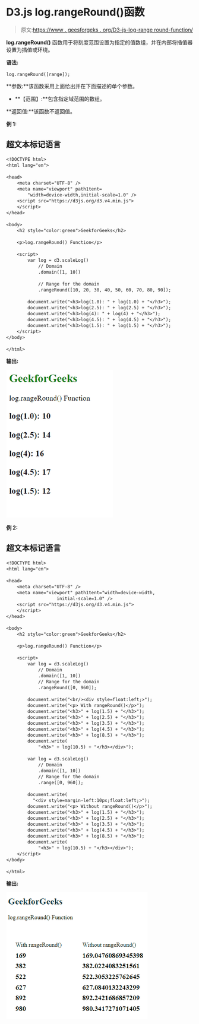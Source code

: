# D3.js log.rangeRound()函数

> 原文:[https://www . geesforgeks . org/D3-js-log-range round-function/](https://www.geeksforgeeks.org/d3-js-log-rangeround-function/)

**log.rangeRound()** 函数用于将刻度范围设置为指定的值数组，并在内部将插值器设置为插值或环绕。

**语法:**

```
log.rangeRound([range]);
```

**参数:**该函数采用上面给出并在下面描述的单个参数。

*   **【范围】:**包含指定域范围的数组。

**返回值:**该函数不返回值。

**例 1:**

## 超文本标记语言

```
<!DOCTYPE html>
<html lang="en">

<head>
    <meta charset="UTF-8" />
    <meta name="viewport" path1tent=
        "width=device-width,initial-scale=1.0" />
    <script src="https://d3js.org/d3.v4.min.js">
    </script>
</head>

<body>
    <h2 style="color:green">GeekforGeeks</h2>

    <p>log.rangeRound() Function</p>

    <script>
        var log = d3.scaleLog()
            // Domain
            .domain([1, 10])

            // Range for the domain
            .rangeRound([10, 20, 30, 40, 50, 60, 70, 80, 90]);

        document.write("<h3>log(1.0): " + log(1.0) + "</h3>");
        document.write("<h3>log(2.5): " + log(2.5) + "</h3>");
        document.write("<h3>log(4): " + log(4) + "</h3>");
        document.write("<h3>log(4.5): " + log(4.5) + "</h3>");
        document.write("<h3>log(1.5): " + log(1.5) + "</h3>");
    </script>
</body>

</html>
```

**输出:**

![](img/3395e94369d6e08a8f875acf8182be7d.png)

**例 2:**

## 超文本标记语言

```
<!DOCTYPE html>
<html lang="en">

<head>
    <meta charset="UTF-8" />
    <meta name="viewport" path1tent="width=device-width, 
                   initial-scale=1.0" />
    <script src="https://d3js.org/d3.v4.min.js">
    </script>
</head>

<body>
    <h2 style="color:green">GeekforGeeks</h2>

    <p>log.rangeRound() Function</p>

    <script>
        var log = d3.scaleLog()
            // Domain
            .domain([1, 10])
            // Range for the domain
            .rangeRound([0, 960]);

        document.write("<br/><div style=float:left;>");
        document.write("<p> With rangeRound()</p>");
        document.write("<h3>" + log(1.5) + "</h3>");
        document.write("<h3>" + log(2.5) + "</h3>");
        document.write("<h3>" + log(3.5) + "</h3>");
        document.write("<h3>" + log(4.5) + "</h3>");
        document.write("<h3>" + log(8.5) + "</h3>");
        document.write(
            "<h3>" + log(10.5) + "</h3></div>");

        var log = d3.scaleLog()
            // Domain
            .domain([1, 10])
            // Range for the domain
            .range([0, 960]);

        document.write(
          "<div style=margin-left:10px;float:left;>");
        document.write("<p> Without rangeRound()</p>");
        document.write("<h3>" + log(1.5) + "</h3>");
        document.write("<h3>" + log(2.5) + "</h3>");
        document.write("<h3>" + log(3.5) + "</h3>");
        document.write("<h3>" + log(4.5) + "</h3>");
        document.write("<h3>" + log(8.5) + "</h3>");
        document.write(
            "<h3>" + log(10.5) + "</h3></div>");
    </script>
</body>

</html>
```

**输出:**

[![](img/c1347665d5197997977a2fc3148c9852.png)](https://media.geeksforgeeks.org/wp-content/uploads/20200820141801/0188.png)